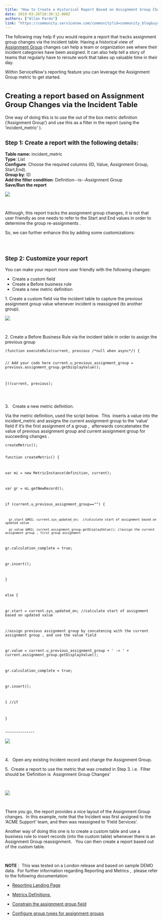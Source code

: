 ```yaml
---
title: "How to Create a Historical Report Based on Assignment Group Changes on the Incident Table"
date: 2019-03-26T10:30:12.000Z
authors: ["Allan Pardo"]
link: "https://community.servicenow.com/community?id=community_blog&sys_id=d5a6e5a3db14334854250b55ca96190a"
---
```

<p class="p1">The following may help if you would require a report that tracks assignment group changes via the incident table. Having a historical view of <a href="https://docs.servicenow.com/bundle/london-it-service-management/page/product/incident-management/task/t_DefinAnAssignRuleIncidents.html" target="_blank" rel="noopener noreferrer nofollow">Assignment Group</a> changes can help a team or organization see where their incident categories have been assigned. It can also help tell a story of teams that regularly have to reroute work that takes up valuable time in their day. </p>
<p class="p1">Within ServiceNow&#39;s reporting feature you can leverage the Assignment Group metric to get started.</p>
<h1 class="p1"><span style="font-size: 18pt;"><strong>Creating a report based on Assignment Group Changes via the Incident Table</strong></span></h1>
<p class="p1">One way of doing this is to use the out of the box metric definition (‘Assignment Group’) and use this as a filter in the report (using the ‘incident_metric’ ).</p>
<h2 class="p1"><span style="font-size: 14pt;"><strong>Step 1: Create a report with the following details:</strong></span></h2>
<p class="p2"><strong>Table name:</strong> incident_metric <br /> <strong>Type</strong>: List <br /> <strong>Configure</strong>: Choose the required columns (ID, Value, Assignment Group, Start,End). <br /> <strong>Group by</strong>: ID <br /> <strong>Add the filter condition</strong>: Definition--is--Assignment Group <br /> <strong>Save/Run the report</strong></p>
<p class="p1"><img style="max-width: 100%; max-height: 480px;" src="https://community.servicenow.com/96766da3db14334854250b55ca961989.iix" /></p>
<p class="p1"> </p>
<p class="p1">Although, this report tracks the assignment group changes, it is not that user friendly as one needs to refer to the Start and End values in order to determine the group re-assignments .</p>
<p class="p1">So, we can further enhance this by adding some customizations:</p>
<h3 class="p1"> </h3>
<h3 class="p1"><span style="font-size: 14pt;"><strong>Step 2: Customize your report</strong></span></h3>
<p>You can make your report more user friendly with the following changes:</p>
<ul><li>Create a custom field </li><li>Create a Before business rule</li><li>Create a new metric definition</li></ul>
<p class="p2">1. Create a custom field via the incident table to capture the previous assignment group value whenever incident is reassigned (to another group).</p>
<p class="p1"><img style="max-width: 100%; max-height: 480px;" src="https://community.servicenow.com/d9cfa608dbe43f0cfece0b55ca961912.iix" /></p>
<p class="p1"> </p>
<p class="p2">2. Create a<span class="Apple-converted-space"> </span>Before Business Rule via the incident table in order to assign the previous group </p>
<pre class="language-markup"><code>(function executeRule(current, previous /*null when async*/) {

// Add your code here
current.u_previous_assignment_group &#61; previous.assignment_group.getDisplayValue();

})(current, previous);</code></pre>
<p class="p1"> </p>
<p class="p1">3. <span class="Apple-converted-space">  </span>Create a new metric definition.</p>
<p class="p2">Via the metric definition, used the script below.<span class="Apple-converted-space">  </span>This  inserts a value into the incident_metric and assigns the current assignment group to the ‘value’ field if it’s the first assignment of a group ,<span class="Apple-converted-space">  afterwards</span> concatenates the value of previous assignment group and current assignment group for succeeding changes .</p>
<pre class="language-markup"><code>createMetric();

function createMetric() {

  var mi &#61; new MetricInstance(definition, current);

  var gr &#61; mi.getNewRecord();

  if (current.u_previous_assignment_group&#61;&#61;&#34;&#34;)  {

      gr.start &#61; current.sys_updated_on;  //calculate start of assignment based on updated value

      gr.value &#61; current.assignment_group.getDisplayValue(); //assign the current assignment group , first group assignment

  gr.calculation_complete &#61; true;

  gr.insert();

}

else {

  gr.start &#61; current.sys_updated_on; //calculate start of assignment based on updated value

//assign previous assignment group by concatening with the current assignment group , and use the value field

  gr.value &#61; current.u_previous_assignment_group &#43; &#39; -&gt; &#39; &#43; current.assignment_group.getDisplayValue();

  gr.calculation_complete &#61; true;

  gr.insert();

} //if

}</code></pre>
<p class="p2">---------------</p>
<p class="p1"><img style="max-width: 100%; max-height: 480px;" src="https://community.servicenow.com/4996eda3db14334854250b55ca961936.iix" /></p>
<p class="p1"> </p>
<p class="p1">4.   Open any existing Incident record and change the Assignment Group.</p>
<p class="p1">5.  Create a report to use the metric that was created in Step 3. i.e.<span class="Apple-converted-space">  </span>Filter should be ‘Definition is<span class="Apple-converted-space">  </span>Assignment Group Changes’</p>
<p class="p1"> </p>
<p class="p1"><img style="max-width: 100%; max-height: 480px;" src="https://community.servicenow.com/bf9621e3db14334854250b55ca961947.iix" /></p>
<p class="p1"> </p>
<p class="p1">There you go, the report provides a nice layout of the Assignment Group changes.<span class="Apple-converted-space">  </span>In this example, note that the Incident was first assigned to the ‘ACME Support’ team, and then was reassigned to ‘Field Services’.</p>
<p class="p1">Another way of doing this one is to create a custom table and use a business rule to insert records (into the custom table) whenever there is an Assignment Group reassignment.   You can then create a report based out of the custom table.</p>
<p class="p1"> </p>
<p class="p1"><strong>NOTE</strong> :  This was tested on a London release and based on sample DEMO data.  For further information regarding Reporting and Metrics ,  please refer to the following documentation:</p>
<ul><li>
<p><a href="https://docs.servicenow.com/bundle/london-performance-analytics-and-reporting/page/use/reporting/reference/reporting-landing-page.html" target="_blank" rel="noopener noreferrer nofollow">Reporting Landing Page</a></p>
</li><li>
<p><a href="https://docs.servicenow.com/bundle/london-platform-administration/page/use/reporting/concept/c_MetricDefinitionSupport.html%20           " target="_blank" rel="noopener noreferrer nofollow">Metrics Definitions </a></p>
</li><li>
<p class="title-sm"><a href="https://docs.servicenow.com/bundle/madrid-platform-administration/page/script/server-scripting/task/t_ExJSConstrainAssignmentGroupField.html" target="_blank" rel="noopener noreferrer nofollow">Constrain the assignment group field</a></p>
</li><li>
<p class="title-sm"><a href="https://docs.servicenow.com/bundle/madrid-platform-administration/page/administer/users-and-groups/concept/c_ConfigGroupTypesForAssignGroups.html" target="_blank" rel="noopener noreferrer nofollow">Configure group types for assignment groups</a></p>
</li></ul>
<p class="p1"> </p>